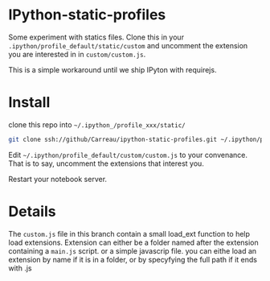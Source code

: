 IPython-static-profiles
=======================

Some experiment with statics files. Clone this in your
`.ipython/profile_default/static/custom` and uncomment the extension you are
interested in in `custom/custom.js`.

This is a simple workaround until we ship IPyton with requirejs.

Install
=======

clone this repo into  `~/.ipython_/profile_xxx/static/`

```bash
git clone ssh://github/Carreau/ipython-static-profiles.git ~/.ipython/profile_default/custom
```

Edit `~/.ipython/profile_default/custom/custom.js` to your convenance. That is to say, uncomment
the extensions that interest you.

Restart your notebook server.

Details
=======

The `custom.js` file in this branch contain a small load_ext function to help
load extensions.  Extension can either be a folder named after the extension
containing a `main.js` script.  or a simple javascrip file. you can eithe load
an extension by name if it is in a folder, or by specyfying the full path if it
ends with .js


